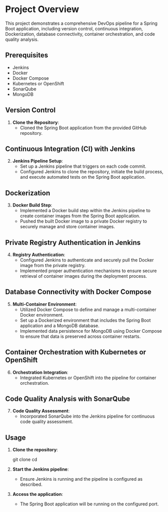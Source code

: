 

# Project Overview

This project demonstrates a comprehensive DevOps pipeline for a Spring Boot application, including version control, continuous integration, Dockerization, database connectivity, container orchestration, and code quality analysis.

## Prerequisites

- Jenkins
- Docker
- Docker Compose
- Kubernetes or OpenShift
- SonarQube
- MongoDB

## Version Control

1. **Clone the Repository**:
   - Cloned the Spring Boot application from the provided GitHub repository.

## Continuous Integration (CI) with Jenkins

2. **Jenkins Pipeline Setup**:
   - Set up a Jenkins pipeline that triggers on each code commit.
   - Configured Jenkins to clone the repository, initiate the build process, and execute automated tests on the Spring Boot application.

## Dockerization

3. **Docker Build Step**:
   - Implemented a Docker build step within the Jenkins pipeline to create container images from the Spring Boot application.
   - Pushed the built Docker image to a private Docker registry to securely manage and store container images.

## Private Registry Authentication in Jenkins

4. **Registry Authentication**:
   - Configured Jenkins to authenticate and securely pull the Docker image from the private registry.
   - Implemented proper authentication mechanisms to ensure secure retrieval of container images during the deployment process.

## Database Connectivity with Docker Compose

5. **Multi-Container Environment**:
   - Utilized Docker Compose to define and manage a multi-container Docker environment.
   - Set up a Dockerized environment that includes the Spring Boot application and a MongoDB database.
   - Implemented data persistence for MongoDB using Docker Compose to ensure that data is preserved across container restarts.

## Container Orchestration with Kubernetes or OpenShift

6. **Orchestration Integration**:
   - Integrated Kubernetes or OpenShift into the pipeline for container orchestration.

## Code Quality Analysis with SonarQube

7. **Code Quality Assessment**:
   - Incorporated SonarQube into the Jenkins pipeline for continuous code quality assessment.

## Usage

1. **Clone the repository**:
   
   git clone <repository-url>
   cd <repository-directory>
   

2. **Start the Jenkins pipeline**:
   - Ensure Jenkins is running and the pipeline is configured as described.

3. **Access the application**:
   - The Spring Boot application will be running on the configured port.


